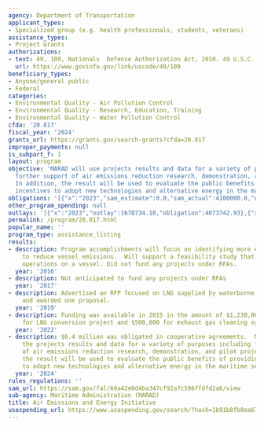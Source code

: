 ```yaml
---
agency: Department of Transportation
applicant_types:
- Specialized group (e.g. health professionals, students, veterans)
assistance_types:
- Project Grants
authorizations:
- text: 49, 109, Nationals  Defense Authorization Act, 2010. 49 U.S.C. &sect; 109.
  url: https://www.govinfo.gov/link/uscode/49/109
beneficiary_types:
- Anyone/general public
- Federal
categories:
- Environmental Quality - Air Pollution Control
- Environmental Quality - Research, Education, Training
- Environmental Quality - Water Pollution Control
cfda: '20.817'
fiscal_year: '2024'
grants_url: https://grants.gov/search-grants?cfda=20.817
improper_payments: null
is_subpart_f: 1
layout: program
objective: 'MARAD will use projects results and data for a variety of purposes including
  further support of air emissions reduction research, demonstration, and pilot projects.
  In addition, the result will be used to evaluate the public benefits of providing
  incentives to adopt new technologies and alternative energy in the maritime sector. '
obligations: '[{"x":"2023","sam_estimate":0.0,"sam_actual":4100000.0,"usa_spending_actual":4051826.93},{"x":"2024","sam_estimate":0.0,"sam_actual":6400000.0,"usa_spending_actual":6435685.0},{"x":"2025","sam_estimate":0.0,"sam_actual":7000000.0,"usa_spending_actual":0.0}]'
other_program_spending: null
outlays: '[{"x":"2023","outlay":1678734.18,"obligation":4073742.93},{"x":"2024","outlay":1092073.9,"obligation":6340685.0},{"x":"2025","outlay":0.0,"obligation":0.0}]'
permalink: /program/20.817.html
popular_name: ''
program_type: assistance_listing
results:
- description: Program accomplishments will focus on identifying more effective ways
    to reduce vessel emissions.  Will support a feasibility study that looks at battery
    operations on a vessel. Did not fund any projects under RFAs.
  year: '2016'
- description: Not anticipated to fund any projects under RFAs
  year: '2017'
- description: Advertised an RFP focused on LNG supplied by waterborne transportation
    and awarded one proposal.
  year: '2019'
- description: Funding was available in 2015 in the amount of $1,230,000 total; $730,000
    for LNG conversion project and $500,000 for exhaust gas cleaning system project.
  year: '2022'
- description: $6.4 million was obligated in cooperative agreements.  MARAD will use
    the projects results and data for a variety of purposes including further support
    of air emissions reduction research, demonstration, and pilot projects. In addition,
    the result will be used to evaluate the public benefits of providing incentives
    to adopt new technologies and alternative energy in the maritime sector.
  year: '2024'
rules_regulations: ''
sam_url: https://sam.gov/fal/69a42e0d4ba347cf92a7c596ffdfd2a6/view
sub-agency: Maritime Administration (MARAD)
title: Air Emissions and Energy Initiative
usaspending_url: https://www.usaspending.gov/search/?hash=1b91b8fb8ea6786a0054aebea4bb19a6
---
```

